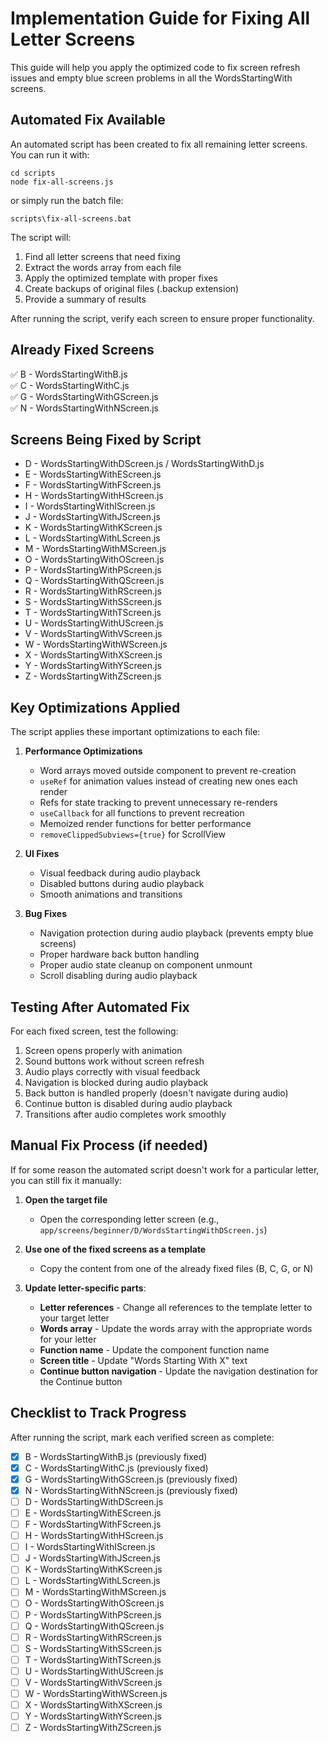 # Implementation Guide for Fixing All Letter Screens

This guide will help you apply the optimized code to fix screen refresh issues and empty blue screen problems in all the WordsStartingWith screens.

## Automated Fix Available

An automated script has been created to fix all remaining letter screens. You can run it with:

```
cd scripts
node fix-all-screens.js
```

or simply run the batch file:

```
scripts\fix-all-screens.bat
```

The script will:
1. Find all letter screens that need fixing
2. Extract the words array from each file
3. Apply the optimized template with proper fixes
4. Create backups of original files (.backup extension)
5. Provide a summary of results

After running the script, verify each screen to ensure proper functionality.

## Already Fixed Screens

✅ B - WordsStartingWithB.js  
✅ C - WordsStartingWithC.js  
✅ G - WordsStartingWithGScreen.js  
✅ N - WordsStartingWithNScreen.js  

## Screens Being Fixed by Script

- D - WordsStartingWithDScreen.js / WordsStartingWithD.js
- E - WordsStartingWithEScreen.js
- F - WordsStartingWithFScreen.js
- H - WordsStartingWithHScreen.js
- I - WordsStartingWithIScreen.js
- J - WordsStartingWithJScreen.js
- K - WordsStartingWithKScreen.js
- L - WordsStartingWithLScreen.js
- M - WordsStartingWithMScreen.js
- O - WordsStartingWithOScreen.js
- P - WordsStartingWithPScreen.js
- Q - WordsStartingWithQScreen.js
- R - WordsStartingWithRScreen.js
- S - WordsStartingWithSScreen.js
- T - WordsStartingWithTScreen.js
- U - WordsStartingWithUScreen.js
- V - WordsStartingWithVScreen.js
- W - WordsStartingWithWScreen.js
- X - WordsStartingWithXScreen.js
- Y - WordsStartingWithYScreen.js
- Z - WordsStartingWithZScreen.js

## Key Optimizations Applied

The script applies these important optimizations to each file:

1. **Performance Optimizations**
   - Word arrays moved outside component to prevent re-creation
   - `useRef` for animation values instead of creating new ones each render
   - Refs for state tracking to prevent unnecessary re-renders
   - `useCallback` for all functions to prevent recreation
   - Memoized render functions for better performance
   - `removeClippedSubviews={true}` for ScrollView
   
2. **UI Fixes**
   - Visual feedback during audio playback
   - Disabled buttons during audio playback
   - Smooth animations and transitions
   
3. **Bug Fixes**
   - Navigation protection during audio playback (prevents empty blue screens)
   - Proper hardware back button handling
   - Proper audio state cleanup on component unmount
   - Scroll disabling during audio playback

## Testing After Automated Fix

For each fixed screen, test the following:

1. Screen opens properly with animation
2. Sound buttons work without screen refresh
3. Audio plays correctly with visual feedback
4. Navigation is blocked during audio playback
5. Back button is handled properly (doesn't navigate during audio)
6. Continue button is disabled during audio playback
7. Transitions after audio completes work smoothly

## Manual Fix Process (if needed)

If for some reason the automated script doesn't work for a particular letter, you can still fix it manually:

1. **Open the target file**
   - Open the corresponding letter screen (e.g., `app/screens/beginner/D/WordsStartingWithDScreen.js`)

2. **Use one of the fixed screens as a template**
   - Copy the content from one of the already fixed files (B, C, G, or N)

3. **Update letter-specific parts**:
   - **Letter references** - Change all references to the template letter to your target letter
   - **Words array** - Update the words array with the appropriate words for your letter
   - **Function name** - Update the component function name
   - **Screen title** - Update "Words Starting With X" text
   - **Continue button navigation** - Update the navigation destination for the Continue button

## Checklist to Track Progress

After running the script, mark each verified screen as complete:

- [x] B - WordsStartingWithB.js (previously fixed)
- [x] C - WordsStartingWithC.js (previously fixed)
- [x] G - WordsStartingWithGScreen.js (previously fixed)
- [x] N - WordsStartingWithNScreen.js (previously fixed)
- [ ] D - WordsStartingWithDScreen.js
- [ ] E - WordsStartingWithEScreen.js
- [ ] F - WordsStartingWithFScreen.js
- [ ] H - WordsStartingWithHScreen.js
- [ ] I - WordsStartingWithIScreen.js
- [ ] J - WordsStartingWithJScreen.js
- [ ] K - WordsStartingWithKScreen.js
- [ ] L - WordsStartingWithLScreen.js
- [ ] M - WordsStartingWithMScreen.js
- [ ] O - WordsStartingWithOScreen.js
- [ ] P - WordsStartingWithPScreen.js
- [ ] Q - WordsStartingWithQScreen.js
- [ ] R - WordsStartingWithRScreen.js
- [ ] S - WordsStartingWithSScreen.js
- [ ] T - WordsStartingWithTScreen.js
- [ ] U - WordsStartingWithUScreen.js
- [ ] V - WordsStartingWithVScreen.js
- [ ] W - WordsStartingWithWScreen.js
- [ ] X - WordsStartingWithXScreen.js
- [ ] Y - WordsStartingWithYScreen.js
- [ ] Z - WordsStartingWithZScreen.js 